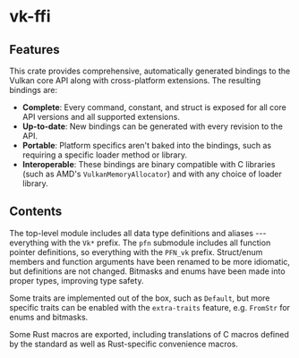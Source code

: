# vk-ffi

## Features

This crate provides comprehensive, automatically generated bindings to
the Vulkan core API along with cross-platform extensions. The resulting
bindings are:

* **Complete**: Every command, constant, and struct is exposed for all
  core API versions and all supported extensions.
* **Up-to-date**: New bindings can be generated with every revision to
  the API.
* **Portable**: Platform specifics aren't baked into the bindings, such
  as requiring a specific loader method or library.
* **Interoperable**: These bindings are binary compatible with C
  libraries (such as AMD's `VulkanMemoryAllocator`) and with any choice
  of loader library.

## Contents

The top-level module includes all data type definitions and aliases ---
everything with the `Vk*` prefix. The `pfn` submodule includes all
function pointer definitions, so everything with the `PFN_vk` prefix.
Struct/enum members and function arguments have been renamed to be more
idiomatic, but definitions are not changed. Bitmasks and enums have been
made into proper types, improving type safety.

Some traits are implemented out of the box, such as `Default`, but
more specific traits can be enabled with the `extra-traits` feature,
e.g. `FromStr` for enums and bitmasks.

Some Rust macros are exported, including translations of C macros
defined by the standard as well as Rust-specific convenience macros.
